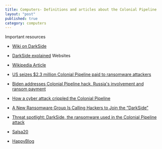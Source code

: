 ```yaml
---
title: Computers- Definitions and articles about the Colonial Pipeline Cyberattack
layout: "post"
published: true
category: computers
---
```


Important resources

- [Wiki on DarkSide](<https://en.wikipedia.org/wiki/DarkSide_(hacking_group)>)

- [DarkSide explained](https://www.zdnet.com/article/darkside-the-ransomware-group-responsible-for-colonial-pipeline-cyberattack-explained/)
  Websites

- [Wikipedia Article](https://en.wikipedia.org/wiki/Colonial_Pipeline_cyber_attack)

- [US seizes $2.3 million Colonial Pipeline paid to ransomware attackers](https://arstechnica.com/gadgets/2021/06/us-seizes-2-3-million-colonial-pipeline-paid-to-ransomware-attackers/)

- [Biden addresses Colonial Pipeline hack, Russia's involvement and ransom payment](https://www.youtube.com/watch?v=NMzvy49SI3Y)

- [How a cyber attack crippled the Colonial Pipeline](https://www.youtube.com/watch?v=qJM5zG9XhZ8)

- [A New Ransomware Group Is Calling Hackers to Join the “DarkSide”](https://www.technadu.com/new-ransomware-group-calling-hackers-join-darkside/210012/)

- [Threat spotlight: DarkSide, the ransomware used in the Colonial Pipeline attack](https://blog.malwarebytes.com/ransomware/2021/05/threat-spotlight-darkside-the-ransomware-used-in-the-colonial-pipeline-attack/)

- [Salsa20](https://en.wikipedia.org/wiki/Salsa20)

- [HappyBlog](http://dnpscnbaix6nkwvystl3yxglz7nteicqrou3t75tpcc5532cztc46qyd.onion/)


